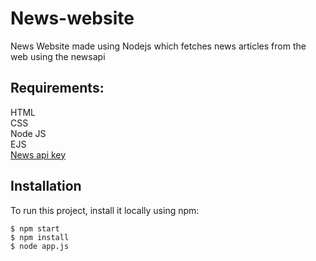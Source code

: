 # News-website

  News Website made using Nodejs which fetches news articles from the web using the newsapi

  

  


<h2>Requirements:</h2>
HTML<br/>
CSS<br/>
Node JS <br/>
EJS <br />
<a href = "https://newsapi.org/">News api key </a>

  
  

<h2> Installation</h2>

<p>To run this project, install it locally using npm:</p>


<pre><code>$ npm start
$ npm install
$ node app.js
</code></pre>
